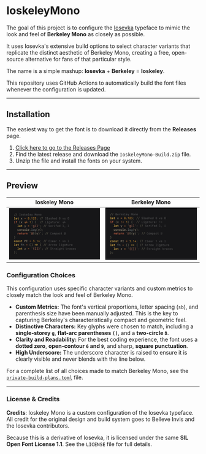 # IoskeleyMono

The goal of this project is to configure the [Iosevka](https://github.com/be5invis/Iosevka) typeface to mimic the look and feel of **Berkeley Mono** as closely as possible.

It uses Iosevka's extensive build options to select character variants that replicate the distinct aesthetic of Berkeley Mono, creating a free, open-source alternative for fans of that particular style.

The name is a simple mashup: **Iosevka** + **Berkeley** = **Ioskeley**.

This repository uses GitHub Actions to automatically build the font files whenever the configuration is updated.

---

## Installation

The easiest way to get the font is to download it directly from the **Releases** page.

1. [Click here to go to the Releases Page](https://github.com/ahatem/IoskeleyMono/releases)
2. Find the latest release and download the `IoskeleyMono-Build.zip` file.
3. Unzip the file and install the fonts on your system.

---

## Preview

| Ioskeley Mono                                                                                                                          | Berkeley Mono                                                                                      |
| -------------------------------------------------------------------------------------------------------------------------------------- | -------------------------------------------------------------------------------------------------- |
| ![Iosevka Berkeley Sample](assets/IoskeleyMono.png "Sample code in Ioskeley Mono with slashed zero, straight braces, and serifed l/I") | ![Berkeley Mono Sample](assets/BerkeleyMono.png "Sample code in Berkeley Mono with native glyphs") |

### Configuration Choices

This configuration uses specific character variants and custom metrics to closely match the look and feel of Berkeley Mono.

- **Custom Metrics:** The font's vertical proportions, letter spacing (`sb`), and parenthesis size have been manually adjusted. This is the key to capturing Berkeley's characteristically compact and geometric feel.
- **Distinctive Characters:** Key glyphs were chosen to match, including a **single-storey `g`**, **flat-arc parentheses `()`**, and a **two-circle `8`**.
- **Clarity and Readability:** For the best coding experience, the font uses a **dotted zero**, **open-contour `6` and `9`**, and sharp, **square punctuation**.
- **High Underscore:** The underscore character is raised to ensure it is clearly visible and never blends with the line below.

For a complete list of all choices made to match Berkeley Mono, see the [`private-build-plans.toml`](./private-build-plans.toml) file.

---

### License & Credits

**Credits**: Ioskeley Mono is a custom configuration of the Iosevka typeface. All credit for the original design and build system goes to Belleve Invis and the Iosevka contributors.

Because this is a derivative of Iosevka, it is licensed under the same **SIL Open Font License 1.1**. See the `LICENSE` file for full details.
